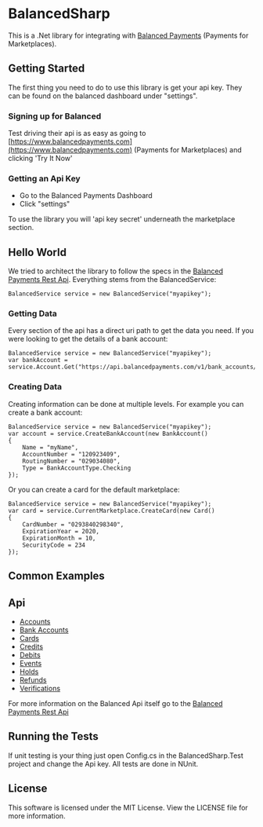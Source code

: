 BalancedSharp
=============

This is a .Net library for integrating with [Balanced Payments](https://www.balancedpayments.com) (Payments for Marketplaces).

## Getting Started

The first thing you need to do to use this library is get your api key. They can be found on the balanced dashboard under "settings".

### Signing up for Balanced

Test driving their api is as easy as going to [https://www.balancedpayments.com](https://www.balancedpayments.com) (Payments for Marketplaces) and clicking 'Try It Now'

### Getting an Api Key

* Go to the Balanced Payments Dashboard
* Click "settings"

To use the library you will 'api key secret' underneath the marketplace section.

## Hello World

We tried to architect the library to follow the specs in the [Balanced Payments Rest Api](https://www.balancedpayments.com/docs/api). Everything stems from the BalancedService:

    BalancedService service = new BalancedService("myapikey");

### Getting Data

Every section of the api has a direct uri path to get the data you need. If you were looking to get the details of a bank account:

    BalancedService service = new BalancedService("myapikey");
    var bankAccount = service.Account.Get("https://api.balancedpayments.com/v1/bank_accounts/BA6ThbEt9vlVXtNB1K4C9VUs");

### Creating Data

Creating information can be done at multiple levels. For example you can create a bank account:

    BalancedService service = new BalancedService("myapikey");
    var account = service.CreateBankAccount(new BankAccount()
    {
        Name = "myName",
        AccountNumber = "120923409",
        RoutingNumber = "029034080",
        Type = BankAccountType.Checking
    });

Or you can create a card for the default marketplace:

    BalancedService service = new BalancedService("myapikey");
    var card = service.CurrentMarketplace.CreateCard(new Card()
    {
        CardNumber = "0293840298340",
        ExpirationYear = 2020,
        ExpirationMonth = 10,
        SecurityCode = 234
    });

## Common Examples


## Api

* [Accounts](https://github.com/rentler/BalancedSharp/wiki/Accounts-Api)
* [Bank Accounts](https://github.com/rentler/BalancedSharp/wiki/BankAccounts-Api)
* [Cards](https://github.com/rentler/BalancedSharp/wiki/Cards-Api)
* [Credits](https://github.com/rentler/BalancedSharp/wiki/Credits-Api)
* [Debits](https://github.com/rentler/BalancedSharp/wiki/Debits-Api)
* [Events](https://github.com/rentler/BalancedSharp/wiki/Events-Api)
* [Holds](https://github.com/rentler/BalancedSharp/wiki/Holds-Api)
* [Refunds](https://github.com/rentler/BalancedSharp/wiki/Refunds-Api)
* [Verifications](https://github.com/rentler/BalancedSharp/wiki/Accounts-Api)

For more information on the Balanced Api itself go to the [Balanced Payments Rest Api](https://www.balancedpayments.com/docs/api)

## Running the Tests

If unit testing is your thing just open Config.cs in the BalancedSharp.Test project and change the Api key. All tests are done in NUnit.

## License

This software is licensed under the MIT License. View the LICENSE file for more information.
